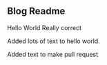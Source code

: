 Blog Readme
------
Hello World Really correct

Added lots of text to hello world.

Added text to make pull request
